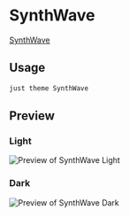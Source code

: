 # SynthWave

[SynthWave](#)

## Usage

```bash
just theme SynthWave
```

## Preview

### Light

![Preview of SynthWave Light](preview-light.png)

### Dark

![Preview of SynthWave Dark](preview-dark.png)
